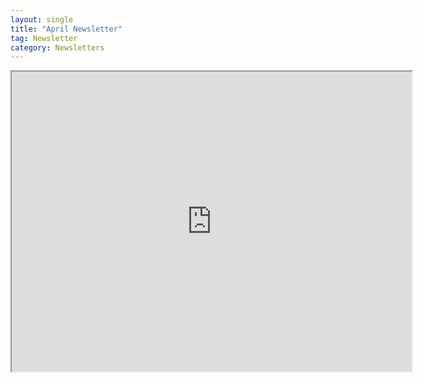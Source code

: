 ```yaml
---
layout: single
title: "April Newsletter"
tag: Newsletter
category: Newsletters
---
```

<iframe src="https://drive.google.com/file/d/11nZfjQE1-JPyashertp7A4FNe4Bddlgc/preview" width="640" height="480" allow="autoplay"></iframe>